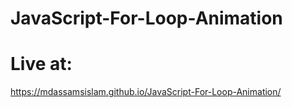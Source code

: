 # JavaScript-For-Loop-Animation

# Live at:
https://mdassamsislam.github.io/JavaScript-For-Loop-Animation/
